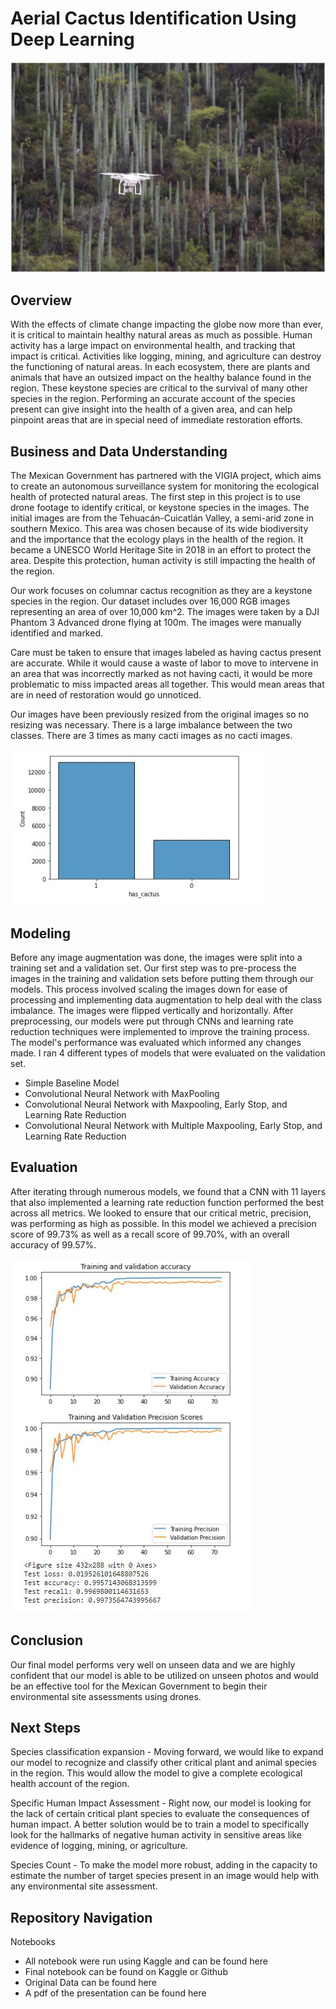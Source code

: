 # Aerial Cactus Identification Using Deep Learning
![](images/dronecacti.jpg)
## Overview

With the effects of climate change impacting the globe now more than ever, it is critical to maintain healthy natural areas as much as possible. Human activity has a large impact on environmental health, and tracking that impact is critical. Activities like logging, mining, and agriculture can destroy the functioning of natural areas. In each ecosystem, there are plants and animals that have an outsized impact on the healthy balance found in the region. These keystone species are critical to the survival of many other species in the region. Performing an accurate account of the species present can give insight into the health of a given area, and can help pinpoint areas that are in special need of immediate restoration efforts.

## Business and Data Understanding

The Mexican Government has partnered with the VIGIA project, which aims to create an autonomous surveillance system for monitoring the ecological health of protected natural areas. The first step in this project is to use drone footage to identify critical, or keystone species in the images. The initial images are from the Tehuacán-Cuicatlán Valley, a semi-arid zone in southern Mexico. This area was chosen because of its wide biodiversity and the importance that the ecology plays in the health of the region. It became a UNESCO World Heritage Site in 2018 in an effort to protect the area. Despite this protection, human activity is still impacting the health of the region.

Our work focuses on columnar cactus recognition as they are a keystone species in the region. Our dataset includes over 16,000 RGB images representing an area of over 10,000 km^2. The images were taken by a DJI Phantom 3 Advanced drone flying at 100m. The images were manually identified and marked.

Care must be taken to ensure that images labeled as having cactus present are accurate. While it would cause a waste of labor to move to intervene in an area that was incorrectly marked as not having cacti, it would be more problematic to miss impacted areas all together. This would mean areas that are in need of restoration would go unnoticed.

Our images have been previously resized from the original images so no resizing was necessary. There is a large imbalance between the two classes. There are 3 times as many cacti images as no cacti images.

![](images/class-imbal.JPG)

## Modeling
Before any image augmentation was done, the images were split into a training set and a validation set. Our first step was to pre-process the images in the training and validation sets before putting them through our models. This process involved scaling the images down for ease of processing and implementing data augmentation to help deal with the class imbalance. The images were flipped vertically and horizontally. After preprocessing, our models were put through CNNs and learning rate reduction techniques were implemented to improve the training process. The model's performance was evaluated which informed any changes made. I ran 4 different types of models that were evaluated on the validation set.

- Simple Baseline Model
- Convolutional Neural Network with MaxPooling
- Convolutional Neural Network with Maxpooling, Early Stop, and Learning Rate Reduction
- Convolutional Neural Network with Multiple Maxpooling, Early Stop, and Learning Rate Reduction


## Evaluation

After iterating through numerous models, we found that a CNN with 11 layers that also implemented a learning rate reduction function performed the best across all metrics. We looked to ensure that our critical metric, precision, was performing as high as possible. In this model we achieved a precision score of 99.73% as well as a recall score of 99.70%, with an overall accuracy of 99.57%. 

![](images/FinalResults.JPG)

## Conclusion

Our final model performs very well on unseen data and we are highly confident that our model is able to be utilized on unseen photos and would be an effective tool for the Mexican Government to begin their environmental site assessments using drones. 

## Next Steps

Species classification expansion - Moving forward, we would like to expand our model to recognize and classify other critical plant and animal species in the region. This would allow the model to give a complete ecological health account of the region.

Specific Human Impact Assessment - Right now, our model is looking for the lack of certain critical plant species to evaluate the consequences of human impact. A better solution would be to train a model to specifically look for the hallmarks of negative human activity in sensitive areas like evidence of logging, mining, or agriculture.

Species Count - To make the model more robust, adding in the capacity to estimate the number of target species present in an image would help with any environmental site assessment. 

## Repository Navigation

Notebooks

- All notebook were run using Kaggle and can be found here
- Final notebook can be found on Kaggle or Github
- Original Data can be found here
- A pdf of the presentation can be found here



